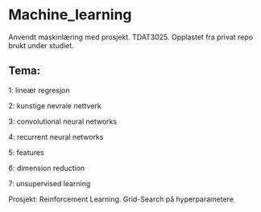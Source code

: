 # Machine_learning
Anvendt maskinlæring med prosjekt. TDAT3025. Opplastet fra privat repo brukt under studiet.

## Tema:

1: lineær regresjon

2: kunstige nevrale nettverk

3: convolutional neural networks

4: recurrent neural networks

5: features

6: dimension reduction

7: unsupervised learning

Prosjekt: Reinforcement Learning. Grid-Search på hyperparametere
